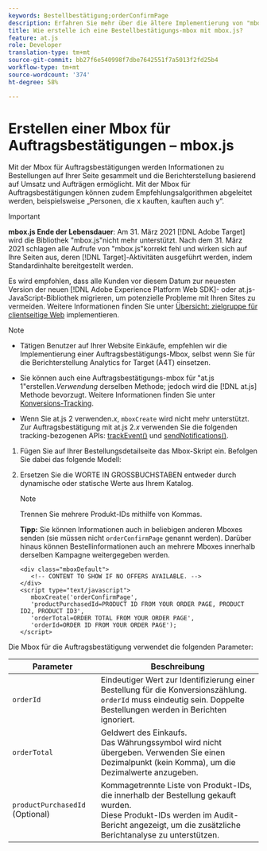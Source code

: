 ```yaml
---
keywords: Bestellbestätigung;orderConfirmPage
description: Erfahren Sie mehr über die ältere Implementierung von "mbox.js"in Adobe Target. Migrieren Sie zum Adobe Experience Platform Web SDK (AEP Web SDK) oder zur neuesten Version von at.js.
title: Wie erstelle ich eine Bestellbestätigungs-mbox mit mbox.js?
feature: at.js
role: Developer
translation-type: tm+mt
source-git-commit: bb27f6e540998f7dbe7642551f7a5013f2fd25b4
workflow-type: tm+mt
source-wordcount: '374'
ht-degree: 58%

---
```



# Erstellen einer Mbox für Auftragsbestätigungen – mbox.js

Mit der Mbox für Auftragsbestätigungen werden Informationen zu Bestellungen auf Ihrer Seite gesammelt und die Berichterstellung basierend auf Umsatz und Aufträgen ermöglicht. Mit der Mbox für Auftragsbestätigungen können zudem Empfehlungsalgorithmen abgeleitet werden, beispielsweise „Personen, die x kauften, kauften auch y“.

>[!IMPORTANT]
>
>**mbox.js Ende der Lebensdauer**: Am 31. März 2021  [!DNL Adobe Target] wird die Bibliothek &quot;mbox.js&quot;nicht mehr unterstützt. Nach dem 31. März 2021 schlagen alle Aufrufe von &quot;mbox.js&quot;korrekt fehl und wirken sich auf Ihre Seiten aus, deren [!DNL Target]-Aktivitäten ausgeführt werden, indem Standardinhalte bereitgestellt werden.
>
>Es wird empfohlen, dass alle Kunden vor diesem Datum zur neuesten Version der neuen [!DNL Adobe Experience Platform Web SDK]- oder at.js-JavaScript-Bibliothek migrieren, um potenzielle Probleme mit Ihren Sites zu vermeiden. Weitere Informationen finden Sie unter [Übersicht: zielgruppe für clientseitige Web](/help/c-implementing-target/c-implementing-target-for-client-side-web/implement-target-for-client-side-web.md) implementieren.

>[!NOTE]
>
>* Tätigen Benutzer auf Ihrer Website Einkäufe, empfehlen wir die Implementierung einer Auftragsbestätigungs-Mbox, selbst wenn Sie für die Berichterstellung Analytics for Target (A4T) einsetzen.
   >
   >
* Sie können auch eine Auftragsbestätigungs-mbox für &quot;at.js 1&quot;erstellen.*Verwendung* derselben Methode; jedoch wird die  [!DNL at.js] Methode bevorzugt. Weitere Informationen finden Sie unter [Konversions-Tracking](/help/c-implementing-target/c-implementing-target-for-client-side-web/how-to-deployatjs/implementing-target-without-a-tag-manager.md#task_E85D2F64FEB84201A594F2288FABF053).
   >
   >
* Wenn Sie at.js 2 verwenden.*x*,  `mboxCreate` wird nicht mehr unterstützt. Zur Auftragsbestätigung mit at.js 2.*x* verwenden Sie die folgenden tracking-bezogenen APIs:  [trackEvent()](/help/c-implementing-target/c-implementing-target-for-client-side-web/adobe-target-trackevent.md)  und  [sendNotifications()](/help/c-implementing-target/c-implementing-target-for-client-side-web/adobe.target.sendnotifications-atjs-21.md).


1. Fügen Sie auf Ihrer Bestellungsdetailseite das Mbox-Skript ein. Befolgen Sie dabei das folgende Modell:
1. Ersetzen Sie die WORTE IN GROSSBUCHSTABEN entweder durch dynamische oder statische Werte aus Ihrem Katalog.

   >[!NOTE]
   >
   >Trennen Sie mehrere Produkt-IDs mithilfe von Kommas.

   **Tipp:** Sie können Informationen auch in beliebigen anderen Mboxes senden (sie müssen nicht `orderConfirmPage` genannt werden). Darüber hinaus können Bestellinformationen auch an mehrere Mboxes innerhalb derselben Kampagne weitergegeben werden.

   ```
   <div class="mboxDefault"> 
      <!-- CONTENT TO SHOW IF NO OFFERS AVAILABLE. --> 
   </div> 
   <script type="text/javascript">    
      mboxCreate('orderConfirmPage', 
      'productPurchasedId=PRODUCT ID FROM YOUR ORDER PAGE, PRODUCT ID2, PRODUCT ID3', 
      'orderTotal=ORDER TOTAL FROM YOUR ORDER PAGE', 
      'orderId=ORDER ID FROM YOUR ORDER PAGE'); 
   </script> 
   ```

Die Mbox für die Auftragsbestätigung verwendet die folgenden Parameter:

| Parameter | Beschreibung |
|--- |--- |
| `orderId` | Eindeutiger Wert zur Identifizierung einer Bestellung für die Konversionszählung.<br>`orderId` muss eindeutig sein. Doppelte Bestellungen werden in Berichten ignoriert. |
| `orderTotal` | Geldwert des Einkaufs.<br>Das Währungssymbol wird nicht übergeben. Verwenden Sie einen Dezimalpunkt (kein Komma), um die Dezimalwerte anzugeben. |
| `productPurchasedId` (Optional) | Kommagetrennte Liste von Produkt-IDs, die innerhalb der Bestellung gekauft wurden.<br>Diese Produkt-IDs werden im Audit-Bericht angezeigt, um die zusätzliche Berichtanalyse zu unterstützen. |